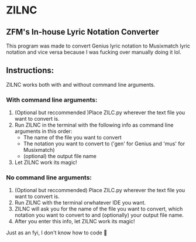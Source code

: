 # ZILNC
## ZFM's In-house Lyric Notation Converter
This program was made to convert Genius lyric notation to Musixmatch lyric notation and vice versa because I was fucking over manually doing it lol.

## Instructions:
ZILNC works both with and without command line arguments.

### With command line arguments:
1. (Optional but reccommended )Place ZILC.py wherever the text file you want to convert is.
2. Run ZILNC in the terminal with the following info as command line arguments in this order:
    - The name of the file you want to convert
    - The notation you want to convert to ('gen' for Genius and 'mus' for Musixmatch)
    - (optional) the output file name
3. Let ZILNC work its magic!

### No command line arguments:
1. (Optional but reccommended) Place ZILC.py wherever the text file you want to convert is.
2. Run ZILNC with the terminal orwhatever IDE you want.
3. ZILNC will ask you for the name of the file you want to convert, which notation you want to convert to and (optionally) your output file name.
4. After you enter this info, let ZILNC work its magic!

Just as an fyi, I don't know how to code :smiling_face_with_tear:	
